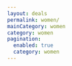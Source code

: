 ```yaml
---
layout: deals
permalink: women/
mainCategory: women
category: women
pagination:
  enabled: true
  category: women
---
```







      

  

